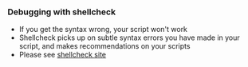 ### Debugging with shellcheck

- If you get the syntax wrong, your script won't work
- Shellcheck picks up on subtle syntax errors you have made in your script, and makes recommendations on your scripts
- Please see [shellcheck site](www.shellcheck.net) 